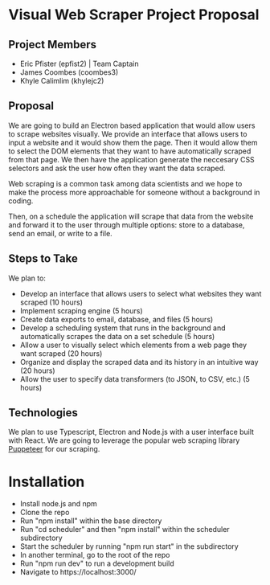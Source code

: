 # Visual Web Scraper Project Proposal

## Project Members
- Eric Pfister (epfist2) | Team Captain
- James Coombes (coombes3)
- Khyle Calimlim (khylejc2)

## Proposal

We are going to build an Electron based application that would allow users to scrape websites visually. We provide an interface that allows users to input a website and it would show them the page. Then it would allow them to select the DOM elements that they want to have automatically scraped from that page. We then have the application generate the neccesary CSS selectors and ask the user how often they want the data scraped.

Web scraping is a common task among data scientists and we hope to make the process more approachable for someone without a background in coding.

Then, on a schedule the application will scrape that data from the website and forward it to the user through multiple options: store to a database, send an email, or write to a file.

## Steps to Take
We plan to:
- Develop an interface that allows users to select what websites they want scraped (10 hours)
- Implement scraping engine (5 hours)
- Create data exports to email, database, and files (5 hours)
- Develop a scheduling system that runs in the background and automatically scrapes the data on a set schedule (5 hours)
- Allow a user to visually select which elements from a web page they want scraped (20 hours)
- Organize and display the scraped data and its history in an intuitive way (20 hours)
- Allow the user to specify data transformers (to JSON, to CSV, etc.) (5 hours)

## Technologies
We plan to use Typescript, Electron and Node.js with a user interface built with React. We are going to leverage the popular web scraping library [Puppeteer](https://pptr.dev/) for our scraping. 

# Installation
- Install node.js and npm
- Clone the repo
- Run "npm install" within the base directory
- Run "cd scheduler" and then "npm install" within the scheduler subdirectory
- Start the scheduler by running "npm run start" in the subdirectory
- In another terminal, go to the root of the repo
- Run "npm run dev" to run a development build
- Navigate to https://localhost:3000/
